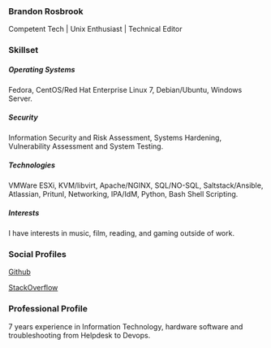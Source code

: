 ### Brandon Rosbrook

Competent Tech | Unix Enthusiast | Technical Editor

### Skillset

##### Operating Systems 
Fedora, CentOS/Red Hat Enterprise Linux 7, Debian/Ubuntu, Windows Server. 
##### Security 
Information Security and Risk Assessment, Systems Hardening, Vulnerability Assessment and System Testing. 
##### Technologies 
VMWare ESXi, KVM/libvirt, Apache/NGINX, SQL/NO-SQL, Saltstack/Ansible, Atlassian, Pritunl, Networking, IPA/IdM, Python, Bash Shell Scripting. 
##### Interests 
I have interests in music, film, reading, and gaming outside of work.

### Social Profiles

   [Github](https://github.com/techwwwyzzerd/)
    
   [StackOverflow](https://stackoverflow.com/users/11984824/techwwwyzzerd)

### Professional Profile

7 years experience in Information Technology, hardware software and troubleshooting from Helpdesk to Devops. 
